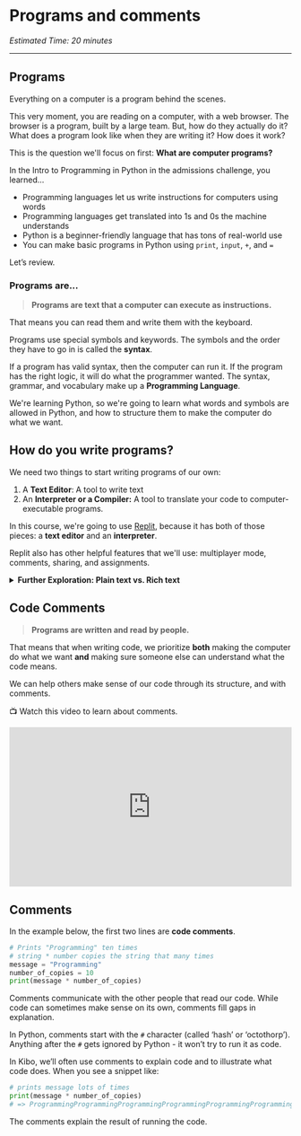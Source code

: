 # Programs and comments

_Estimated Time: 20 minutes_

---

## Programs

Everything on a computer is a program behind the scenes.

This very moment, you are reading on a computer, with a web browser. The browser is a program, built by a large team. But, how do they actually do it? What does a program look like when they are writing it? How does it work?

This is the question we'll focus on first: **What are computer programs?**

In the Intro to Programming in Python in the admissions challenge, you learned...

- Programming languages let us write instructions for computers using words
- Programming languages get translated into 1s and 0s the machine understands
- Python is a beginner-friendly language that has tons of real-world use
- You can make basic programs in Python using `print`, `input`, `+`, and `=`

Let’s review.

### Programs are...

> **Programs are text that a computer can execute as instructions.**

That means you can read them and write them with the keyboard.

Programs use special symbols and keywords. The symbols and the order they have to go in is called the **syntax**.

If a program has valid syntax, then the computer can run it. If the program has the right logic, it will do what the programmer wanted. The syntax, grammar, and vocabulary make up a **Programming Language**.

We're learning Python, so we're going to learn what words and symbols are allowed in Python, and how to structure them to make the computer do what we want.

## How do you write programs?

We need two things to start writing programs of our own:

1. A **Text Editor**: A tool to write text
2. An **Interpreter or a Compiler:** A tool to translate your code to computer-executable programs.

In this course, we're going to use <a href="https://replit.com/" target="_blank">Replit</a>, because it has both of those pieces: a **text editor** and an **interpreter**.

Replit also has other helpful features that we'll use: multiplayer mode, comments, sharing, and assignments.

<details>
<summary>
<strong>Further Exploration: Plain text vs. Rich text</strong>
</summary>

> Why not use something like Google Docs to write code?

Google docs is awesome for writing formatted text. It's got highlighting, different fonts, sizes, alignment, tables, and lots of different options for formatting.

But... Python doesn't understand any of that formatting. **Python only understands the text.** That's true of most programming languages: they only consist of text.

Google docs is known as a "_Rich Text Editor_". It's the text, plus the formatting.

For programming, we use something called a "Plain Text Editor", or just "Text Editor". That means we can't use bold, center, or other formatting options. We only type the characters and symbols.

But... in the examples above, the code has colors!?

Text Editors for programming have features like **Syntax Highlighting** that display your code in color to help you. The colors aren't saved with the code, and you can't change them word-by-word. Replit has built-in features like Syntax Highlighting, so you don't have to worry about it as long as you're using Replit.
</details>

## Code Comments

> **Programs are written and read by people.**

That means that when writing code, we prioritize **both** making the computer do what we want **and** making sure someone else can understand what the code means.

We can help others make sense of our code through its structure, and with comments.

<aside>

📺 Watch this video to learn about comments.

</aside>

<div style="position: relative; padding-bottom: 56.25%; height: 0;"><iframe src="https://www.youtube.com/embed/7AihnEjsglc" title="YouTube video player" frameborder="0" allow="accelerometer; autoplay; clipboard-write; encrypted-media; gyroscope; picture-in-picture" allowfullscreen style="position: absolute; top: 0; left: 0; width: 100%; height: 100%;"></iframe></div>

## Comments

In the example below, the first two lines are **code comments**.

```python
# Prints "Programming" ten times
# string * number copies the string that many times
message = "Programming"
number_of_copies = 10
print(message * number_of_copies)
```

Comments communicate with the other people that read our code. While code can sometimes make sense on its own, comments fill gaps in explanation.

In Python, comments start with the `#` character (called ‘hash’ or ‘octothorp’). Anything after the `#` gets ignored by Python - it won’t try to run it as code.

In Kibo, we’ll often use comments to explain code and to illustrate what code does. When you see a snippet like:

```python
# prints message lots of times
print(message * number_of_copies)
# => ProgrammingProgrammingProgrammingProgrammingProgrammingProgrammingProgrammingProgrammingProgramming
```

The comments explain the result of running the code.
